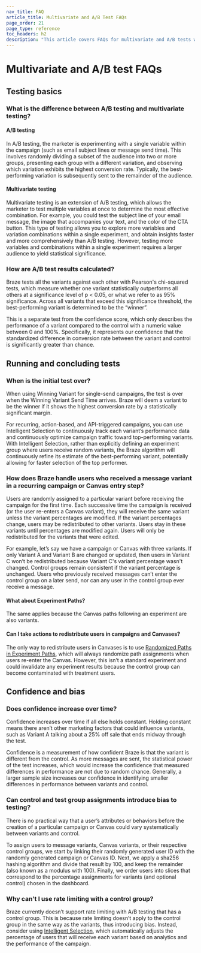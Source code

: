 ```yaml
---
nav_title: FAQ
article_title: Multivariate and A/B Test FAQs
page_order: 21
page_type: reference
toc_headers: h2
description: "This article covers FAQs for multivariate and A/B tests with Braze."
---
```


# Multivariate and A/B test FAQs

## Testing basics

### What is the difference between A/B testing and multivariate testing?

#### A/B testing

In A/B testing, the marketer is experimenting with a single variable within the campaign (such as email subject lines or message send time). This involves randomly dividing a subset of the audience into two or more groups, presenting each group with a different variation, and observing which variation exhibits the highest conversion rate. Typically, the best-performing variation is subsequently sent to the remainder of the audience.

#### Multivariate testing 

Multivariate testing is an extension of A/B testing, which allows the marketer to test multiple variables at once to determine the most effective combination. For example, you could test the subject line of your email message, the image that accompanies your text, and the color of the CTA button. This type of testing allows you to explore more variables and variation combinations within a single experiment, and obtain insights faster and more comprehensively than A/B testing. However, testing more variables and combinations within a single experiment requires a larger audience to yield statistical significance.

### How are A/B test results calculated?

Braze tests all the variants against each other with Pearson's chi-squared tests, which measure whether one variant statistically outperforms all others at a significance level of p < 0.05, or what we refer to as 95% significance. Across all variants that exceed this significance threshold, the best-performing variant is determined to be the “winner”.

This is a separate test from the confidence score, which only describes the performance of a variant compared to the control with a numeric value between 0 and 100%. Specifically, it represents our confidence that the standardized difference in conversion rate between the variant and control is significantly greater than chance.

## Running and concluding tests

### When is the initial test over?

When using Winning Variant for single-send campaigns, the test is over when the Winning Variant Send Time arrives. Braze will deem a variant to be the winner if it shows the highest conversion rate by a statistically significant margin.

For recurring, action-based, and API-triggered campaigns, you can use Intelligent Selection to continuously track each variant’s performance data and continuously optimize campaign traffic toward top-performing variants. With Intelligent Selection, rather than explicitly defining an experiment group where users receive random variants, the Braze algorithm will continuously refine its estimate of the best-performing variant, potentially allowing for faster selection of the top performer.

### How does Braze handle users who received a message variant in a recurring campaign or Canvas entry step? 

Users are randomly assigned to a particular variant before receiving the campaign for the first time. Each successive time the campaign is received (or the user re-enters a Canvas variant), they will receive the same variant unless the variant percentages are modified. If the variant percentages change, users may be redistributed to other variants. Users stay in these variants until percentages are modified again. Users will only be redistributed for the variants that were edited.

For example, let’s say we have a campaign or Canvas with three variants. If only Variant A and Variant B are changed or updated, then users in Variant C won’t be redistributed because Variant C's variant percentage wasn't changed. Control groups remain consistent if the variant percentage is unchanged. Users who previously received messages can’t enter the control group on a later send, nor can any user in the control group ever receive a message.

#### What about Experiment Paths?

The same applies because the Canvas paths following an experiment are also variants.

#### Can I take actions to redistribute users in campaigns and Canvases?

The only way to redistribute users in Canvases is to use [Randomized Paths in Experiment Paths]({{site.baseurl}}/user_guide/engagement_tools/canvas/canvas_components/experiment_step/#step-1-choose-the-number-of-paths-and-audience-distribution), which will always randomize path assignments when users re-enter the Canvas. However, this isn’t a standard experiment and could invalidate any experiment results because the control group can become contaminated with treatment users.

## Confidence and bias

### Does confidence increase over time?

Confidence increases over time if all else holds constant. Holding constant means there aren’t other marketing factors that could influence variants, such as Variant A talking about a 25% off sale that ends midway through the test.

Confidence is a measurement of how confident Braze is that the variant is different from the control. As more messages are sent, the statistical power of the test increases, which would increase the confidence that measured differences in performance are not due to random chance. Generally, a larger sample size increases our confidence in identifying smaller differences in performance between variants and control.

### Can control and test group assignments introduce bias to testing?

There is no practical way that a user’s attributes or behaviors before the creation of a particular campaign or Canvas could vary systematically between variants and control. 

To assign users to message variants, Canvas variants, or their respective control groups, we start by linking their randomly generated user ID with the randomly generated campaign or Canvas ID. Next, we apply a sha256 hashing algorithm and divide that result by 100, and keep the remainder (also known as a modulus with 100). Finally, we order users into slices that correspond to the percentage assignments for variants (and optional control) chosen in the dashboard.

### Why can't I use rate limiting with a control group?

Braze currently doesn’t support rate limiting with A/B testing that has a control group. This is because rate limiting doesn’t apply to the control group in the same way as the variants, thus introducing bias. Instead, consider using [Intelligent Selection]({{site.baseurl}}/user_guide/brazeai/intelligence/intelligent_selection/), which automatically adjusts the percentage of users that will receive each variant based on analytics and the performance of the campaign.
